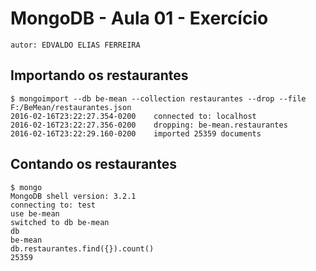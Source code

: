 # MongoDB - Aula 01 - Exercício
	autor: EDVALDO ELIAS FERREIRA

## Importando os restaurantes

    $ mongoimport --db be-mean --collection restaurantes --drop --file F:/BeMean/restaurantes.json
	2016-02-16T23:22:27.354-0200    connected to: localhost
	2016-02-16T23:22:27.356-0200    dropping: be-mean.restaurantes
	2016-02-16T23:22:29.160-0200    imported 25359 documents

## Contando os restaurantes

    $ mongo
	MongoDB shell version: 3.2.1
	connecting to: test
	use be-mean
	switched to db be-mean
	db
	be-mean
	db.restaurantes.find({}).count()
	25359